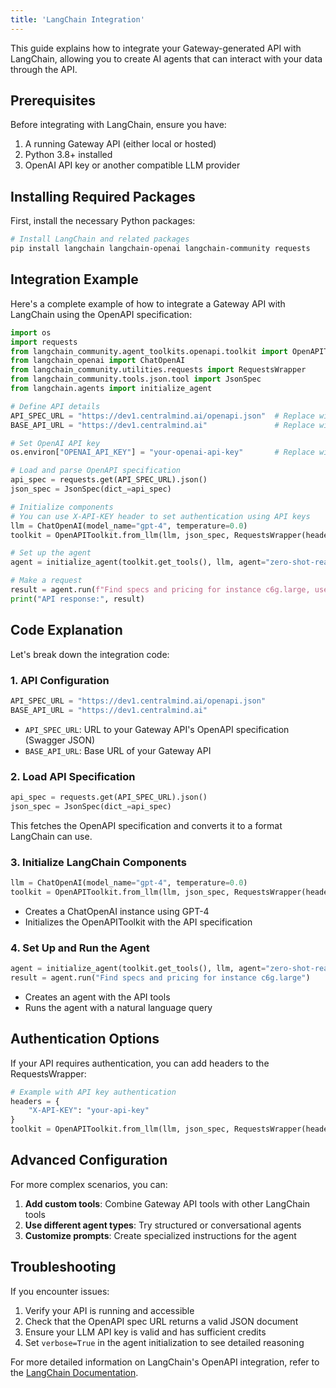 ```yaml
---
title: 'LangChain Integration'
---
```


This guide explains how to integrate your Gateway-generated API with LangChain, allowing you to create AI agents that can interact with your data through the API.

## Prerequisites

Before integrating with LangChain, ensure you have:

1. A running Gateway API (either local or hosted)
2. Python 3.8+ installed
3. OpenAI API key or another compatible LLM provider

## Installing Required Packages

First, install the necessary Python packages:

```bash
# Install LangChain and related packages
pip install langchain langchain-openai langchain-community requests
```

## Integration Example

Here's a complete example of how to integrate a Gateway API with LangChain using the OpenAPI specification:

```python
import os
import requests
from langchain_community.agent_toolkits.openapi.toolkit import OpenAPIToolkit
from langchain_openai import ChatOpenAI
from langchain_community.utilities.requests import RequestsWrapper
from langchain_community.tools.json.tool import JsonSpec
from langchain.agents import initialize_agent

# Define API details
API_SPEC_URL = "https://dev1.centralmind.ai/openapi.json"  # Replace with your API's OpenAPI spec URL
BASE_API_URL = "https://dev1.centralmind.ai"               # Replace with your API's base URL

# Set OpenAI API key
os.environ["OPENAI_API_KEY"] = "your-openai-api-key"       # Replace with your actual API key

# Load and parse OpenAPI specification
api_spec = requests.get(API_SPEC_URL).json()
json_spec = JsonSpec(dict_=api_spec)

# Initialize components
# You can use X-API-KEY header to set authentication using API keys
llm = ChatOpenAI(model_name="gpt-4", temperature=0.0)
toolkit = OpenAPIToolkit.from_llm(llm, json_spec, RequestsWrapper(headers=None), allow_dangerous_requests=True)

# Set up the agent
agent = initialize_agent(toolkit.get_tools(), llm, agent="zero-shot-react-description", verbose=True)

# Make a request
result = agent.run(f"Find specs and pricing for instance c6g.large, use {BASE_API_URL}")
print("API response:", result)
```

## Code Explanation

Let's break down the integration code:

### 1. API Configuration

```python
API_SPEC_URL = "https://dev1.centralmind.ai/openapi.json"
BASE_API_URL = "https://dev1.centralmind.ai"
```

- `API_SPEC_URL`: URL to your Gateway API's OpenAPI specification (Swagger JSON)
- `BASE_API_URL`: Base URL of your Gateway API

### 2. Load API Specification

```python
api_spec = requests.get(API_SPEC_URL).json()
json_spec = JsonSpec(dict_=api_spec)
```

This fetches the OpenAPI specification and converts it to a format LangChain can use.

### 3. Initialize LangChain Components

```python
llm = ChatOpenAI(model_name="gpt-4", temperature=0.0)
toolkit = OpenAPIToolkit.from_llm(llm, json_spec, RequestsWrapper(headers=None), allow_dangerous_requests=True)
```

- Creates a ChatOpenAI instance using GPT-4
- Initializes the OpenAPIToolkit with the API specification

### 4. Set Up and Run the Agent

```python
agent = initialize_agent(toolkit.get_tools(), llm, agent="zero-shot-react-description", verbose=True)
result = agent.run("Find specs and pricing for instance c6g.large")
```

- Creates an agent with the API tools
- Runs the agent with a natural language query

## Authentication Options

If your API requires authentication, you can add headers to the RequestsWrapper:

```python
# Example with API key authentication
headers = {
    "X-API-KEY": "your-api-key"
}
toolkit = OpenAPIToolkit.from_llm(llm, json_spec, RequestsWrapper(headers=headers), allow_dangerous_requests=True)
```

## Advanced Configuration

For more complex scenarios, you can:

1. **Add custom tools**: Combine Gateway API tools with other LangChain tools
2. **Use different agent types**: Try structured or conversational agents
3. **Customize prompts**: Create specialized instructions for the agent

## Troubleshooting

If you encounter issues:

1. Verify your API is running and accessible
2. Check that the OpenAPI spec URL returns a valid JSON document
3. Ensure your LLM API key is valid and has sufficient credits
4. Set `verbose=True` in the agent initialization to see detailed reasoning

For more detailed information on LangChain's OpenAPI integration, refer to the [LangChain Documentation](https://python.langchain.com/docs/integrations/tools/openapi).
